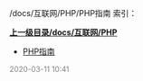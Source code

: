 /docs/互联网/PHP/PHP指南 索引：


**[上一级目录/docs/互联网/PHP](/docs/互联网/PHP/index.md)**

- [PHP指南](/docs/互联网/PHP/PHP指南/PHP指南.md)


<font size=2 color='grey'> 2020-03-11 10:41 </font>